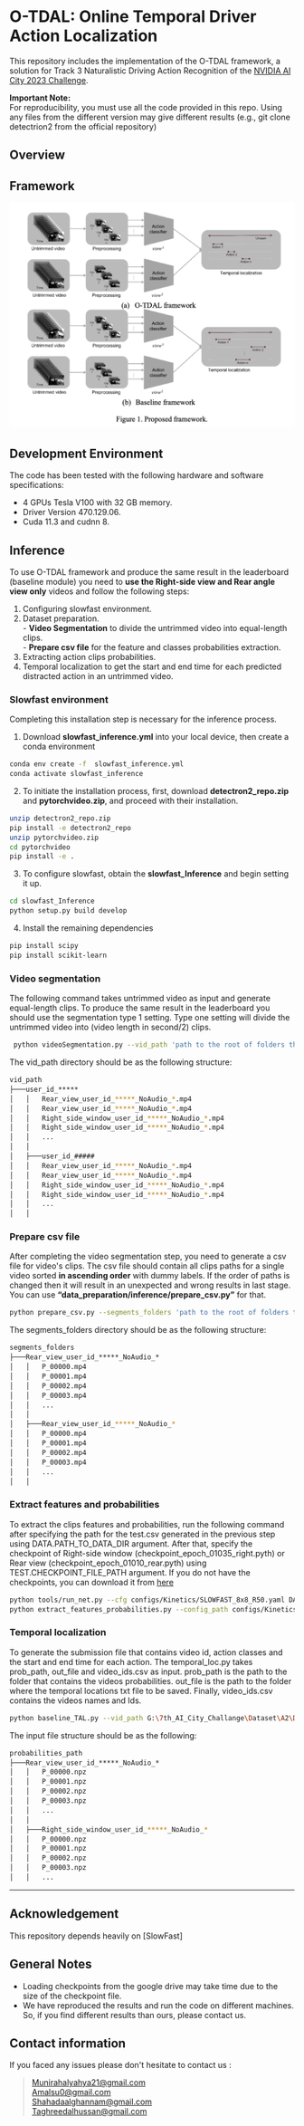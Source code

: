 # O-TDAL: Online Temporal Driver Action Localization
This repository includes the implementation of the O-TDAL framework, a solution for Track 3 Naturalistic Driving Action Recognition of the [NVIDIA AI City 2023 Challenge](https://www.aicitychallenge.org/). <br />

**Important Note:** <br />
For reproducibility, you must use all the code provided in this repo. Using any files from the different version may give different results (e.g., git clone detectrion2 from the official repository)  <br />

## Overview 

## Framework 

<p align="center">
  
  <img src="https://github.com/Tahakom-TDAL/AICITY2023_O-TDAL/blob/main/imgs/Proposed%20framework.png" width="600" />
</p>
  
## Development Environment 

The code has been tested with the following hardware and software specifications: <br />
  -	4 GPUs Tesla V100 with 32 GB memory. 
  -	Driver Version 470.129.06.
  -	Cuda 11.3 and cudnn 8.
 
## Inference
  To use O-TDAL framework and produce the same result in the leaderboard (baseline module) you need to **use the Right-side view and Rear angle view only** videos and follow the following steps:
  1. Configuring slowfast environment. 
  2. Dataset preparation. <br/>
    - **Video Segmentation** to divide the untrimmed video into equal-length clips. <br/>
    - **Prepare csv file** for the feature and classes probabilities extraction. 
  3. Extracting action clips probabilities.
  4. Temporal localization to get the start and end time for each predicted distracted action in an untrimmed video.

### Slowfast environment

Completing this installation step is necessary for the inference process.


1. Download **slowfast_inference.yml** into your local device, then create a conda environment
  ```bash
  conda env create -f  slowfast_inference.yml
  conda activate slowfast_inference
  ```   
2. To initiate the installation process, first, download **detectron2_repo.zip** and **pytorchvideo.zip**, and proceed with their installation.
  ```bash
  unzip detectron2_repo.zip
  pip install -e detectron2_repo
  unzip pytorchvideo.zip
  cd pytorchvideo
  pip install -e .
  ```  
3. To configure slowfast, obtain the **slowfast_Inference** and begin setting it up.
  ```bash
  cd slowfast_Inference
  python setup.py build develop
  ```  
4. Install the remaining dependencies 
  ```bash
  pip install scipy
  pip install scikit-learn
  ```  

### Video segmentation

The following command takes untrimmed video as input and generate equal-length clips. To produce the same result in the leaderboard you should use the segmentation type 1 setting. Type one setting will divide the untrimmed video into (video length in second/2) clips.
 ```bash
  python videoSegmentation.py --vid_path 'path to the root of folders that contains videos' --segmentation_type 1 --view 'the needed video view to trim 1 for dashboard, 2 for right-side and 3 for rear view'
 ```

 The vid_path directory should be as the following structure:
```bash
vid_path
├───user_id_*****
│   │   Rear_view_user_id_*****_NoAudio_*.mp4
│   │   Rear_view_user_id_*****_NoAudio_*.mp4
│   │   Right_side_window_user_id_*****_NoAudio_*.mp4
│   │   Right_side_window_user_id_*****_NoAudio_*.mp4
│   │   ...
│   │  
│   ├───user_id_#####
│   │   Rear_view_user_id_*****_NoAudio_*.mp4
│   │   Rear_view_user_id_*****_NoAudio_*.mp4
│   │   Right_side_window_user_id_*****_NoAudio_*.mp4
│   │   Right_side_window_user_id_*****_NoAudio_*.mp4
│   │   ...
│   │  
```

### Prepare csv file

After completing the video segmentation step, you need to generate a csv file for video's clips. The csv file should contain all clips paths for a single video sorted **in ascending order** with dummy labels. If the order of paths is changed then it will result in an unexpected and wrong results in last stage. You can use **“data_preparation/inference/prepare_csv.py”** for that.
  ```bash
  python prepare_csv.py --segments_folders 'path to the root of folders that contains videos clips'
  ``` 
The segments_folders directory should be as the following structure:
```bash
segments_folders
├───Rear_view_user_id_*****_NoAudio_*
│   │   P_00000.mp4
│   │   P_00001.mp4
│   │   P_00002.mp4
│   │   P_00003.mp4
│   │   ...
│   │  
│   ├───Rear_view_user_id_*****_NoAudio_*
│   │   P_00000.mp4
│   │   P_00001.mp4
│   │   P_00002.mp4
│   │   P_00003.mp4
│   │   ...
│   │  
```

### Extract features and probabilities
To extract the clips features and probabilities, run the following command after specifying the path for the test.csv generated in the previous step using DATA.PATH_TO_DATA_DIR argument. After that, specify the checkpoint of Right-side window (checkpoint_epoch_01035_right.pyth) or Rear view (checkpoint_epoch_01010_rear.pyth) using TEST.CHECKPOINT_FILE_PATH argument. If you do not have the checkpoints, you can download it from [here](https://drive.google.com/drive/folders/1EVJOy73PsG99p7EYZJEpextCDeQovldn)

  ```bash
  python tools/run_net.py --cfg configs/Kinetics/SLOWFAST_8x8_R50.yaml DATA.PATH_TO_DATA_DIR 'path to the test.csv file' TEST.CHECKPOINT_FILE_PATH checkpoints/checkpoint_epoch_00730.pyth TEST.CHECKPOINT_TYPE pytorch
  python extract_features_probabilities.py --config_path configs/Kinetics/SLOWFAST_8x8_R50.yaml --checkpoint_path checkpoints/checkpoint_epoch_01035_right.pyth --angle '2 for right-side and 3 for rear view' --videos_segments 'path to the root of folders that contains videos clips' --dist_path 'specify the output path'
  ``` 

### Temporal localization
To generate the submission file that contains video id, action classes and the start and end time for each action. The temporal_loc.py takes prob_path,  out_file and video_ids.csv as input. prob_path is the path to the folder that contains the videos probabilities. out_file is the path to the folder where the temporal locations txt file to be saved. Finally, video_ids.csv contains the videos names and Ids.
```bash
python baseline_TAL.py --vid_path G:\7th_AI_City_Challange\Dataset\A2\Data_reference\IDs --vid_ids 'The path for video_ids.csv file; need for mapping' --probabilities_path 'path to the folder that contains folders of videos probabilities' --out_file 'path to the folder where the temporal locations file to be saved'
``` 
The input file structure should be as the following:
```bash
probabilities_path
├───Rear_view_user_id_*****_NoAudio_*
│   │   P_00000.npz
│   │   P_00001.npz
│   │   P_00002.npz
│   │   P_00003.npz
│   │   ...
│   │  
│   ├───Right_side_window_user_id_*****_NoAudio_*
│   │   P_00000.npz
│   │   P_00001.npz
│   │   P_00002.npz
│   │   P_00003.npz
│   │   ...
```


---
## Acknowledgement
This repository depends heavily on [SlowFast]


## General Notes 
- Loading checkpoints from the google drive may take time due to the size of the checkpoint file.
- We have reproduced the results and run the code on different machines. So, if you find different results than ours, please contact us.

##  Contact information 
If you faced any issues please don't hesitate to contact us :
 > Munirahalyahya21@gmail.com <br />
 > Amalsu0@gmail.com <br />
 > Shahadaalghannam@gmail.com <br />
 > Taghreedalhussan@gmail.com <br />
  

